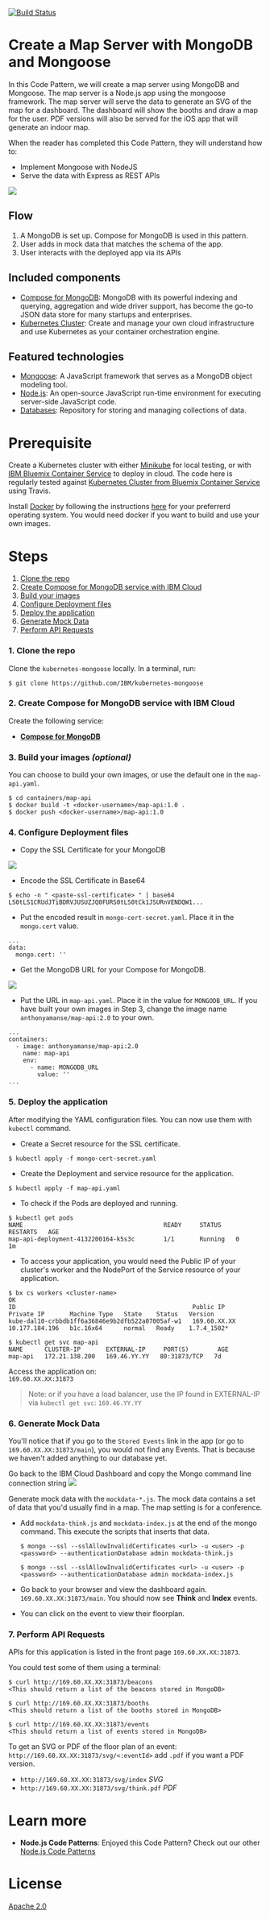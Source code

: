 [![Build Status](https://travis-ci.org/IBM/kubernetes-mongoose.svg?branch=master)](https://travis-ci.org/IBM/kubernetes-mongoose)

# Create a Map Server with MongoDB and Mongoose
In this Code Pattern, we will create a map server using MongoDB and Mongoose. The map server is a Node.js app using the mongoose framework. The map server will serve the data to generate an SVG of the map for a dashboard. The dashboard will show the booths and draw a map for the user. PDF versions will also be served for the iOS app that will generate an indoor map.

When the reader has completed this Code Pattern, they will understand how to:

* Implement Mongoose with NodeJS
* Serve the data with Express as REST APIs

<!--Remember to dump an image in this path-->
![](/images/mongo-architecture.png)

## Flow
1. A MongoDB is set up. Compose for MongoDB is used in this pattern.
2. User adds in mock data that matches the schema of the app.
3. User interacts with the deployed app via its APIs

## Included components
* [Compose for MongoDB](https://console.bluemix.net/catalog/services/compose-for-mongodb): MongoDB with its powerful indexing and querying, aggregation and wide driver support, has become the go-to JSON data store for many startups and enterprises.
* [Kubernetes Cluster](https://console.bluemix.net/containers-kubernetes/catalogCluster): Create and manage your own cloud infrastructure and use Kubernetes as your container orchestration engine.

## Featured technologies
* [Mongoose](http://mongoosejs.com/): A JavaScript framework that serves as a MongoDB object modeling tool.
* [Node.js](https://nodejs.org/): An open-source JavaScript run-time environment for executing server-side JavaScript code.
* [Databases](https://en.wikipedia.org/wiki/IBM_Information_Management_System#.22Full_Function.22_databases): Repository for storing and managing collections of data.

# Prerequisite

Create a Kubernetes cluster with either [Minikube](https://kubernetes.io/docs/getting-started-guides/minikube) for local testing, or with [IBM Bluemix Container Service](https://github.com/IBM/container-journey-template/blob/master/README.md) to deploy in cloud. The code here is regularly tested against [Kubernetes Cluster from Bluemix Container Service](https://console.ng.bluemix.net/docs/containers/cs_ov.html#cs_ov) using Travis.

Install [Docker](https://www.docker.com) by following the instructions [here](https://www.docker.com/community-edition#/download) for your preferrerd operating system. You would need docker if you want to build and use your own images.

# Steps

1. [Clone the repo](#1-clone-the-repo)
2. [Create Compose for MongoDB service with IBM Cloud](#2-create-compose-for-mongodb-service-with-ibm-cloud)
3. [Build your images](#3-build-your-images)
4. [Configure Deployment files](#4-configure-deployment-files)
5. [Deploy the application](#5-deploy-the-application)
6. [Generate Mock Data](#6-generate-mock-data)
7. [Perform API Requests](#7-perform-api-requests)

### 1. Clone the repo

Clone the `kubernetes-mongoose` locally. In a terminal, run:

```
$ git clone https://github.com/IBM/kubernetes-mongoose
```

### 2. Create Compose for MongoDB service with IBM Cloud

Create the following service:

* [**Compose for MongoDB**](https://console.bluemix.net/catalog/services/compose-for-mongodb)


### 3. Build your images _(optional)_

You can choose to build your own images, or use the default one in the `map-api.yaml`.

```
$ cd containers/map-api
$ docker build -t <docker-username>/map-api:1.0 .
$ docker push <docker-username>/map-api:1.0
```

### 4. Configure Deployment files

* Copy the SSL Certificate for your MongoDB

![](/images/mongo-ssl.png)

* Encode the SSL Certificate in Base64
```
$ echo -n " <paste-ssl-certificate> " | base64
LS0tLS1CRUdJTiBDRVJUSUZJQ0FURS0tLS0tCk1JSURnVENDQW1...
```
* Put the encoded result in `mongo-cert-secret.yaml`. Place it in the `mongo.cert` value.
```
...
data:
  mongo.cert: ''
```

* Get the MongoDB URL for your Compose for MongoDB.

![](/images/mongo-url.png)

* Put the URL in `map-api.yaml`. Place it in the value for `MONGODB_URL`. If you have built your own images in Step 3, change the image name `anthonyamanse/map-api:2.0` to your own.

```
...
containers:
  - image: anthonyamanse/map-api:2.0
    name: map-api
    env:
      - name: MONGODB_URL
        value: ''
...
```
### 5. Deploy the application

After modifying the YAML configuration files. You can now use them with `kubectl` command.

* Create a Secret resource for the SSL certificate.
```
$ kubectl apply -f mongo-cert-secret.yaml
```

* Create the Deployment and service resource for the application.
```
$ kubectl apply -f map-api.yaml
```

* To check if the Pods are deployed and running.
```
$ kubectl get pods
NAME                                       READY     STATUS    RESTARTS   AGE
map-api-deployment-4132200164-k5s3c        1/1       Running   0          1m
```

* To access your application, you would need the Public IP of your cluster's worker and the NodePort of the Service resource of your application.
```
$ bx cs workers <cluster-name>
OK
ID                                                 Public IP      Private IP       Machine Type   State    Status   Version   
kube-dal10-crbbdb1ff6a36846e9b2dfb522a07005af-w1   169.60.XX.XX   10.177.184.196   b1c.16x64      normal   Ready    1.7.4_1502*

$ kubectl get svc map-api
NAME      CLUSTER-IP       EXTERNAL-IP     PORT(S)        AGE
map-api   172.21.138.200   169.46.YY.YY   80:31873/TCP   7d
```

Access the application on:  
`169.60.XX.XX:31873`

> Note: or if you have a load balancer, use the IP found in EXTERNAL-IP via `kubectl get svc`: `169.46.YY.YY`

### 6. Generate Mock Data

You'll notice that if you go to the `Stored Events` link in the app (or go to `169.60.XX.XX:31873/main`), you would not find any Events. That is because we haven't added anything to our database yet.

Go back to the IBM Cloud Dashboard and copy the Mongo command line connection string
![](/images/mongo-command.png)

Generate mock data with the `mockdata-*.js`. The mock data contains a set of data that you'd usually find in a map. The map setting is for a conference.

* Add `mockdata-think.js` and `mockdata-index.js` at the end of the mongo command. This execute the scripts that inserts that data.

  `$ mongo --ssl --sslAllowInvalidCertificates <url> -u <user> -p <password> --authenticationDatabase admin mockdata-think.js`

  `$ mongo --ssl --sslAllowInvalidCertificates <url> -u <user> -p <password> --authenticationDatabase admin mockdata-index.js`

* Go back to your browser and view the dashboard again. `169.60.XX.XX:31873/main`. You should now see **Think** and **Index** events.
* You can click on the event to view their floorplan.

### 7. Perform API Requests

APIs for this application is listed in the front page `169.60.XX.XX:31873`.

You could test some of them using a terminal:

```
$ curl http://169.60.XX.XX:31873/beacons
<This should return a list of the beacons stored in MongoDB>

$ curl http://169.60.XX.XX:31873/booths
<This should return a list of the booths stored in MongoDB>

$ curl http://169.60.XX.XX:31873/events
<This should return a list of events stored in MongoDB>
```

To get an SVG or PDF of the floor plan of an event:  
`http://169.60.XX.XX:31873/svg/<:eventId>` add `.pdf` if you want a PDF version.
  * `http://169.60.XX.XX:31873/svg/index` _SVG_
  * `http://169.60.XX.XX:31873/svg/think.pdf` _PDF_

###


# Learn more

* **Node.js Code Patterns**: Enjoyed this Code Pattern? Check out our other [Node.js Code Patterns](https://developer.ibm.com/code/technologies/node-js/)

# License
[Apache 2.0](LICENSE)
